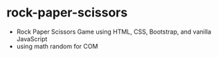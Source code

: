 # rock-paper-scissors
- Rock Paper Scissors Game using HTML, CSS, Bootstrap, and vanilla JavaScript
- using math random for COM 

